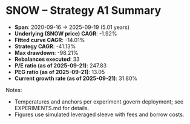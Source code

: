 # SNOW – Strategy A1 Summary

- **Span**: 2020-09-16 → 2025-09-19 (5.01 years)
- **Underlying (SNOW price) CAGR**: -1.92%
- **Fitted curve CAGR**: -14.01%
- **Strategy CAGR**: -41.13%
- **Max drawdown**: -98.21%
- **Rebalances executed**: 33
- **P/E ratio (as of 2025-09-21)**: 247.83
- **PEG ratio (as of 2025-09-21)**: 13.05
- **Current growth rate (as of 2025-09-21)**: 31.80%

Notes:

- Temperatures and anchors per experiment govern deployment; see EXPERIMENTS.md for details.
- Figures use simulated leveraged sleeve with fees and borrow costs.

